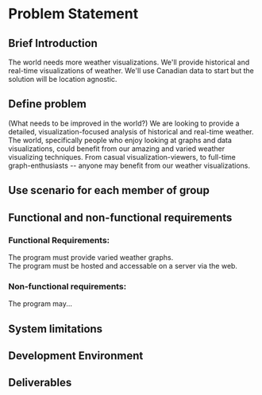 # Problem Statement

## Brief Introduction
The world needs more weather visualizations. We'll provide historical and real-time visualizations of weather. We'll use Canadian data to start but the solution will be location agnostic.

## Define problem
(What needs to be improved in the world?)
We are looking to provide a detailed, visualization-focused analysis of historical and real-time weather. The world, specifically people who enjoy looking at graphs and data visualizations, could benefit from our amazing and varied weather visualizing techniques. From casual visualization-viewers, to full-time graph-enthusiasts -- anyone may benefit from our weather visualizations.

## Use scenario for each member of group

## Functional and non-functional requirements
### Functional Requirements:
The program must provide varied weather graphs.  
The program must be hosted and accessable on a server via the web.  


### Non-functional requirements:
The program may...  
## System limitations

## Development Environment

## Deliverables
